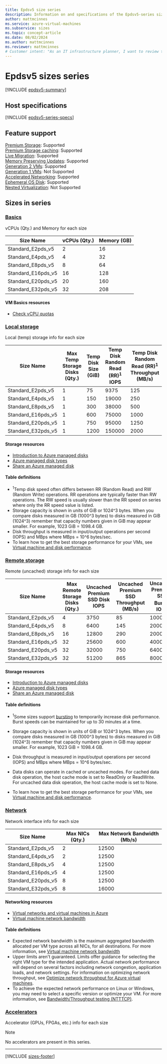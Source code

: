 ```yaml
---
title: Epdsv5 size series
description: Information on and specifications of the Epdsv5-series sizes
author: mattmcinnes
ms.service: azure-virtual-machines
ms.subservice: sizes
ms.topic: concept-article
ms.date: 08/02/2024
ms.author: mattmcinnes
ms.reviewer: mattmcinnes
# Customer intent: "As an IT infrastructure planner, I want to review the specifications of the Epdsv5 virtual machine sizes, so that I can select the appropriate size to meet my application's performance and resource requirements."
---
```


# Epdsv5 sizes series

[!INCLUDE [epdsv5-summary](./includes/epdsv5-series-summary.md)]

## Host specifications
[!INCLUDE [epdsv5-series-specs](./includes/epdsv5-series-specs.md)]

## Feature support
[Premium Storage](../../premium-storage-performance.md): Supported <br>[Premium Storage caching](../../premium-storage-performance.md): Supported <br>[Live Migration](../../maintenance-and-updates.md): Supported <br>[Memory Preserving Updates](../../maintenance-and-updates.md): Supported <br>[Generation 2 VMs](../../generation-2.md): Supported <br>[Generation 1 VMs](../../generation-2.md): Not Supported <br>[Accelerated Networking](/azure/virtual-network/create-vm-accelerated-networking-cli): Supported <br>[Ephemeral OS Disk](../../ephemeral-os-disks.md): Supported <br>[Nested Virtualization](/virtualization/hyper-v-on-windows/user-guide/nested-virtualization): Not Supported <br>

## Sizes in series

### [Basics](#tab/sizebasic)

vCPUs (Qty.) and Memory for each size

| Size Name | vCPUs (Qty.) | Memory (GB) |
| --- | --- | --- |
| Standard_E2pds_v5 | 2 | 16 |
| Standard_E4pds_v5 | 4 | 32 |
| Standard_E8pds_v5 | 8 | 64 |
| Standard_E16pds_v5 | 16 | 128 |
| Standard_E20pds_v5 | 20 | 160 |
| Standard_E32pds_v5 | 32 | 208 |

#### VM Basics resources
- [Check vCPU quotas](../../../virtual-machines/quotas.md)

### [Local storage](#tab/sizestoragelocal)

Local (temp) storage info for each size

| Size Name | Max Temp Storage Disks (Qty.) | Temp Disk Size (GiB) | Temp Disk Random Read (RR)<sup>1</sup> IOPS | Temp Disk Random Read (RR)<sup>1</sup> Throughput (MB/s) |
| --- | --- | --- | --- | --- |
| Standard_E2pds_v5 | 1 | 75 | 9375 | 125 |
| Standard_E4pds_v5 | 1 | 150 | 19000 | 250 |
| Standard_E8pds_v5 | 1 | 300 | 38000 | 500 |
| Standard_E16pds_v5 | 1 | 600 | 75000 | 1000 |
| Standard_E20pds_v5 | 1 | 750 | 95000 | 1250 |
| Standard_E32pds_v5 | 1 | 1200 | 150000 | 2000 |

#### Storage resources
- [Introduction to Azure managed disks](../../../virtual-machines/managed-disks-overview.md)
- [Azure managed disk types](../../../virtual-machines/disks-types.md)
- [Share an Azure managed disk](../../../virtual-machines/disks-shared.md)

#### Table definitions
- <sup>1</sup>Temp disk speed often differs between RR (Random Read) and RW (Random Write) operations. RR operations are typically faster than RW operations. The RW speed is usually slower than the RR speed on series where only the RR speed value is listed.
- Storage capacity is shown in units of GiB or 1024^3 bytes. When you compare disks measured in GB (1000^3 bytes) to disks measured in GiB (1024^3) remember that capacity numbers given in GiB may appear smaller. For example, 1023 GiB = 1098.4 GB.
- Disk throughput is measured in input/output operations per second (IOPS) and MBps where MBps = 10^6 bytes/sec.
- To learn how to get the best storage performance for your VMs, see [Virtual machine and disk performance](../../../virtual-machines/disks-performance.md).

### [Remote storage](#tab/sizestorageremote)

Remote (uncached) storage info for each size

| Size Name | Max Remote Storage Disks (Qty.) | Uncached Premium SSD Disk IOPS | Uncached Premium SSD Throughput (MB/s) | Uncached Premium SSD Burst<sup>1</sup> IOPS | Uncached Premium SSD Burst<sup>1</sup> Throughput (MB/s) |
| --- | --- | --- | --- | --- | --- |
| Standard_E2pds_v5 | 4 | 3750 | 85 | 10000 | 1200 |
| Standard_E4pds_v5 | 8 | 6400 | 145 | 20000 | 1200 |
| Standard_E8pds_v5 | 16 | 12800 | 290 | 20000 | 1200 |
| Standard_E16pds_v5 | 32 | 25600 | 600 | 40000 | 1200 |
| Standard_E20pds_v5 | 32 | 32000 | 750 | 64000 | 1600 |
| Standard_E32pds_v5 | 32 | 51200 | 865 | 80000 | 2000 |

#### Storage resources
- [Introduction to Azure managed disks](../../../virtual-machines/managed-disks-overview.md)
- [Azure managed disk types](../../../virtual-machines/disks-types.md)
- [Share an Azure managed disk](../../../virtual-machines/disks-shared.md)

#### Table definitions
- <sup>1</sup>Some sizes support [bursting](../../disk-bursting.md) to temporarily increase disk performance. Burst speeds can be maintained for up to 30 minutes at a time.

- Storage capacity is shown in units of GiB or 1024^3 bytes. When you compare disks measured in GB (1000^3 bytes) to disks measured in GiB (1024^3) remember that capacity numbers given in GiB may appear smaller. For example, 1023 GiB = 1098.4 GB.
- Disk throughput is measured in input/output operations per second (IOPS) and MBps where MBps = 10^6 bytes/sec.
- Data disks can operate in cached or uncached modes. For cached data disk operation, the host cache mode is set to ReadOnly or ReadWrite. For uncached data disk operation, the host cache mode is set to None.
- To learn how to get the best storage performance for your VMs, see [Virtual machine and disk performance](../../../virtual-machines/disks-performance.md).


### [Network](#tab/sizenetwork)

Network interface info for each size

| Size Name | Max NICs (Qty.) | Max Network Bandwidth (Mb/s) |
| --- | --- | --- |
| Standard_E2pds_v5 | 2 | 12500 |
| Standard_E4pds_v5 | 2 | 12500 |
| Standard_E8pds_v5 | 4 | 12500 |
| Standard_E16pds_v5 | 4 | 12500 |
| Standard_E20pds_v5 | 8 | 12500 |
| Standard_E32pds_v5 | 8 | 16000 |

#### Networking resources
- [Virtual networks and virtual machines in Azure](/azure/virtual-network/network-overview)
- [Virtual machine network bandwidth](/azure/virtual-network/virtual-machine-network-throughput)

#### Table definitions
- Expected network bandwidth is the maximum aggregated bandwidth allocated per VM type across all NICs, for all destinations. For more information, see [Virtual machine network bandwidth](/azure/virtual-network/virtual-machine-network-throughput)
- Upper limits aren't guaranteed. Limits offer guidance for selecting the right VM type for the intended application. Actual network performance will depend on several factors including network congestion, application loads, and network settings. For information on optimizing network throughput, see [Optimize network throughput for Azure virtual machines](/azure/virtual-network/virtual-network-optimize-network-bandwidth). 
-  To achieve the expected network performance on Linux or Windows, you may need to select a specific version or optimize your VM. For more information, see [Bandwidth/Throughput testing (NTTTCP)](/azure/virtual-network/virtual-network-bandwidth-testing).

### [Accelerators](#tab/sizeaccelerators)

Accelerator (GPUs, FPGAs, etc.) info for each size

> [!NOTE]
> No accelerators are present in this series.

---

[!INCLUDE [sizes-footer](../includes/sizes-footer.md)]

